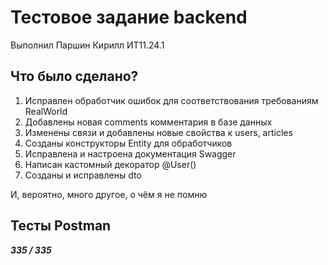 # Тестовое задание backend
Выполнил Паршин Кирилл ИТ11.24.1

## Что было сделано?
1. Исправлен обработчик ошибок для соответствования требованиям RealWorld
2. Добавлены новая comments комментария в базе данных
3. Изменены связи и добавлены новые свойства к users, articles
4. Созданы конструкторы Entity для обработчиков
5. Исправлена и настроена документация Swagger
6. Написан кастомный декоратор @User()
7. Созданы и исправлены dto

И, вероятно, много другое, о чём я не помню

## Тесты Postman

***335 / 335***